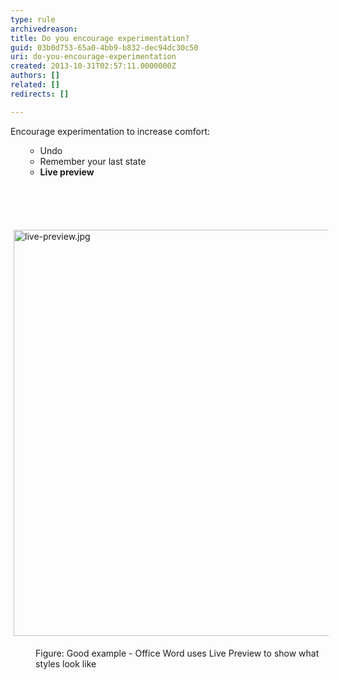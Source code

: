 ```yaml
---
type: rule
archivedreason: 
title: Do you encourage experimentation?
guid: 03b0d753-65a0-4bb9-b832-dec94dc30c50
uri: do-you-encourage-experimentation
created: 2013-10-31T02:57:11.0000000Z
authors: []
related: []
redirects: []

---
```



<p>Encourage experimentation to increase comfort&#58;</p><ul><ul><li>Undo</li><li>Remember your last state</li><li>
         <strong>Live preview</strong></li></ul></ul>
<br><excerpt class='endintro'></excerpt><br>
<dl class="ssw15-rteElement-ImageArea">​<img src="/DesignandPresentation/RulestoBetterInterfacesGeneral/PublishingImages/live-preview.jpg" alt="live-preview.jpg" style="margin&#58;5px;width&#58;650px;" /></dl><dd class="ssw15-rteElement-FigureGood">Figure&#58; Good example - Office Word uses Live Preview to show what styles look like</dd>


